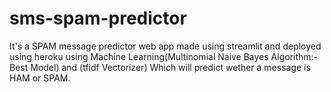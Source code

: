 # sms-spam-predictor

It's a SPAM message predictor web app made using streamlit and deployed using heroku using Machine Learning(Multinomial Naive Bayes Algorithm:- Best Model) and (tfidf Vectorizer) Which will predict wether a message is HAM or SPAM.
